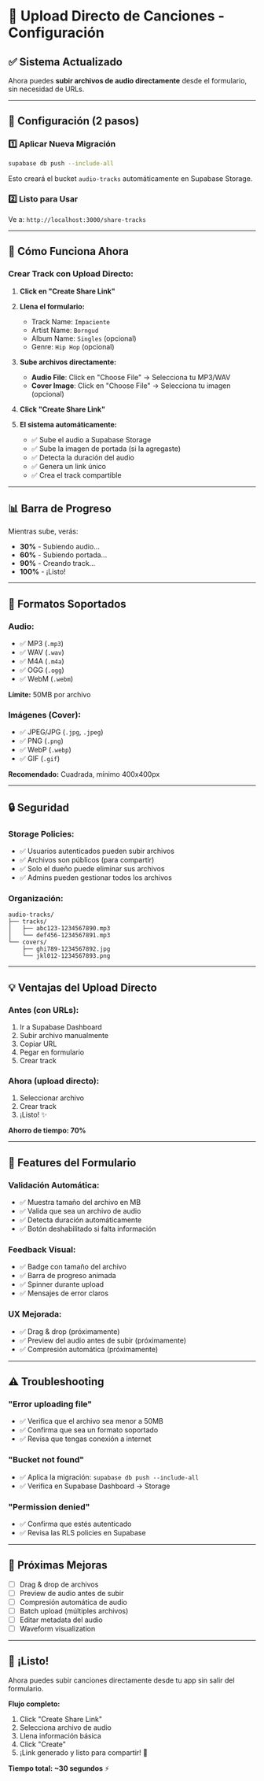 # 🎵 Upload Directo de Canciones - Configuración

## ✅ Sistema Actualizado

Ahora puedes **subir archivos de audio directamente** desde el formulario, sin necesidad de URLs.

---

## 🚀 Configuración (2 pasos)

### 1️⃣ Aplicar Nueva Migración

```bash
supabase db push --include-all
```

Esto creará el bucket `audio-tracks` automáticamente en Supabase Storage.

### 2️⃣ Listo para Usar

Ve a: `http://localhost:3000/share-tracks`

---

## 🎯 Cómo Funciona Ahora

### Crear Track con Upload Directo:

1. **Click en "Create Share Link"**

2. **Llena el formulario:**
   - Track Name: `Impaciente`
   - Artist Name: `Borngud`
   - Album Name: `Singles` (opcional)
   - Genre: `Hip Hop` (opcional)

3. **Sube archivos directamente:**
   - **Audio File**: Click en "Choose File" → Selecciona tu MP3/WAV
   - **Cover Image**: Click en "Choose File" → Selecciona tu imagen (opcional)

4. **Click "Create Share Link"**

5. **El sistema automáticamente:**
   - ✅ Sube el audio a Supabase Storage
   - ✅ Sube la imagen de portada (si la agregaste)
   - ✅ Detecta la duración del audio
   - ✅ Genera un link único
   - ✅ Crea el track compartible

---

## 📊 Barra de Progreso

Mientras sube, verás:
- **30%** - Subiendo audio...
- **60%** - Subiendo portada...
- **90%** - Creando track...
- **100%** - ¡Listo!

---

## 📁 Formatos Soportados

### Audio:
- ✅ MP3 (`.mp3`)
- ✅ WAV (`.wav`)
- ✅ M4A (`.m4a`)
- ✅ OGG (`.ogg`)
- ✅ WebM (`.webm`)

**Límite:** 50MB por archivo

### Imágenes (Cover):
- ✅ JPEG/JPG (`.jpg`, `.jpeg`)
- ✅ PNG (`.png`)
- ✅ WebP (`.webp`)
- ✅ GIF (`.gif`)

**Recomendado:** Cuadrada, mínimo 400x400px

---

## 🔒 Seguridad

### Storage Policies:
- ✅ Usuarios autenticados pueden subir archivos
- ✅ Archivos son públicos (para compartir)
- ✅ Solo el dueño puede eliminar sus archivos
- ✅ Admins pueden gestionar todos los archivos

### Organización:
```
audio-tracks/
├── tracks/
│   ├── abc123-1234567890.mp3
│   └── def456-1234567891.mp3
└── covers/
    ├── ghi789-1234567892.jpg
    └── jkl012-1234567893.png
```

---

## 💡 Ventajas del Upload Directo

### Antes (con URLs):
1. Ir a Supabase Dashboard
2. Subir archivo manualmente
3. Copiar URL
4. Pegar en formulario
5. Crear track

### Ahora (upload directo):
1. Seleccionar archivo
2. Crear track
3. ¡Listo! ✨

**Ahorro de tiempo: 70%**

---

## 🎨 Features del Formulario

### Validación Automática:
- ✅ Muestra tamaño del archivo en MB
- ✅ Valida que sea un archivo de audio
- ✅ Detecta duración automáticamente
- ✅ Botón deshabilitado si falta información

### Feedback Visual:
- ✅ Badge con tamaño del archivo
- ✅ Barra de progreso animada
- ✅ Spinner durante upload
- ✅ Mensajes de error claros

### UX Mejorada:
- ✅ Drag & drop (próximamente)
- ✅ Preview del audio antes de subir (próximamente)
- ✅ Compresión automática (próximamente)

---

## ⚠️ Troubleshooting

### "Error uploading file"
- ✅ Verifica que el archivo sea menor a 50MB
- ✅ Confirma que sea un formato soportado
- ✅ Revisa que tengas conexión a internet

### "Bucket not found"
- ✅ Aplica la migración: `supabase db push --include-all`
- ✅ Verifica en Supabase Dashboard → Storage

### "Permission denied"
- ✅ Confirma que estés autenticado
- ✅ Revisa las RLS policies en Supabase

---

## 🚀 Próximas Mejoras

- [ ] Drag & drop de archivos
- [ ] Preview de audio antes de subir
- [ ] Compresión automática de audio
- [ ] Batch upload (múltiples archivos)
- [ ] Editar metadata del audio
- [ ] Waveform visualization

---

## 🎉 ¡Listo!

Ahora puedes subir canciones directamente desde tu app sin salir del formulario.

**Flujo completo:**
1. Click "Create Share Link"
2. Selecciona archivo de audio
3. Llena información básica
4. Click "Create"
5. ¡Link generado y listo para compartir! 🎵

**Tiempo total: ~30 segundos** ⚡
